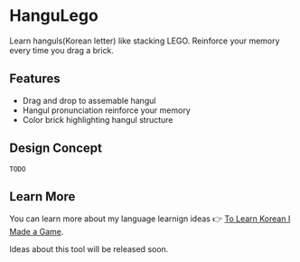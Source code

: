 # HanguLego

Learn hanguls(Korean letter) like stacking LEGO. Reinforce your memory every time you drag a brick.

## Features

* Drag and drop to assemable hangul
* Hangul pronunciation reinforce your memory
* Color brick highlighting hangul structure

## Design Concept
    TODO

## Learn More

You can learn more about my language learnign ideas 👉 [To Learn Korean I Made a Game](https://www.youtube.com/watch?v=7syJnOKJQAQ&t=324s).

Ideas about this tool will be released soon.
